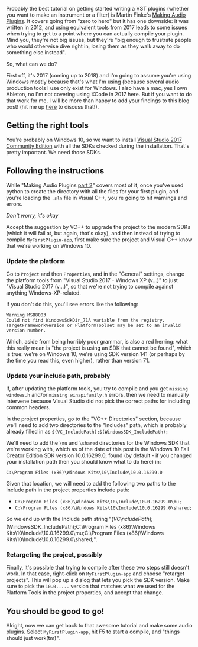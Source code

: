 Probably the best tutorial on getting started writing a VST plugins (whether you want to make an instrument or a filter) is Martin Finke's [Making Audio Plugins](http://www.martin-finke.de/blog/tags/making_audio_plugins.html). It covers going from "zero to hero" but it has one downside: it was written in 2012, and using equivalent tools from 2017 leads to some issues when trying to get to a point where you can actually compile your plugin. Mind you, they're not big issues, but they're "big enough to frustrate people who would otherwise dive right in, losing them as they walk away to do something else instead".

So, what can we do?

First off, it's 2017 (coming up to 2018) and I'm going to assume you're using Windows mostly because that's what I'm using (because several audio production tools I use only exist for Windows. I also have a mac, yes I own Ableton, no I'm not covering using XCode in 2017 here. But if you want to do that work for me, I will be more than happy to add your findings to this blog post! (hit me up [here](https://github.com/pomax/pomax.github.io/issues) to discuss that!).

## Getting the right tools

You're probably on Windows 10, so we want to install [Visual Studio 2017 Community Edition](https://www.visualstudio.com/downloads/) with all the SDKs checked during the installation. That's pretty important. We need those SDKs.

## Following the instructions

While "Making Audio Plugins [part 2](http://www.martin-finke.de/blog/articles/audio-plugins-002-setting-up-wdl-ol/)" covers most of it, once you've used python to create the directory with all the files for your first plugin, and you're loading the `.sln` file in Visual C++, you're going to hit warnings and errors.

_Don't worry, it's okay_

Accept the suggestion by VC++ to upgrade the project to the modern SDKs (which it will fail at, but again, that's okay), and then instead of trying to compile `MyFirstPlugin-app`, first make sure the project and Visual C++ know that we're working on Windows 10.

### Update the platform

Go to `Project` and then `Properties`, and in the "General" settings, change the platform tools from "Visual Studio 2017 - Windows XP (v...)" to just "Visual Studio 2017 (v...)", so that we're not trying to compile against anything Windows-XP-related.

If you don't do this, you'll see errors like the following:

```
Warning	MSB8003
Could not find WindowsSdkDir_71A variable from the registry.
TargetFrameworkVersion or PlatformToolset may be set to an invalid version number.
```

Which, aside from being horribly poor grammar, is also a red herring: what this really mean is "the project is using an SDK that cannot be found", which is true: we're on Windows 10, we're using SDK version 141 (or perhaps by the time you read this, even higher), rather than version 71.

### Update your include path, probably

If, after updating the platform tools, you try to compile and you get `missing windows.h` and/or `missing winapifamily.h` errors, then we need to manually intervene because Visual Studio did not pick the correct paths for including common headers.

In the project properties, go to the "VC++ Directories" section, because we'll need to add two directories to the "Includes" path, which is probably already filled in as `$(VC_IncludePath);$(WindowsSDK_IncludePath);`

We'll need to add the `\mu` and `\shared` directories for the Windows SDK that we're working with, which as of the date of this post is the Windows 10 Fall Creator Edition SDK version 10.0.16299.0, found (by default - if you changed your installation path then you should know what to do here) in:

```
C:\Program Files (x86)\Windows Kits\10\Include\10.0.16299.0
```

Given that location, we will need to add the following two paths to the include path in the project properties include path:

- `C:\Program Files (x86)\Windows Kits\10\Include\10.0.16299.0\mu;`
- `C:\Program Files (x86)\Windows Kits\10\Include\10.0.16299.0\shared;`

So we end up with the Include path string "$(VC_IncludePath);$(WindowsSDK_IncludePath);C:\Program Files (x86)\Windows Kits\10\Include\10.0.16299.0\mu;C:\Program Files (x86)\Windows Kits\10\Include\10.0.16299.0\shared;".

### Retargeting the project, possibly

Finally, it's possible that trying to compile after these two steps still doesn't work. In that case, right-click on `MyFirstPlugin-app` and choose "retarget projects". This will pop up a dialog that lets you pick the SDK version. Make sure to pick the `10.0.....` version that matches what we used for the Platform Tools in the project properties, and accept that change.

## You should be good to go!

Alright, now we can get back to that awesome tutorial and make some audio plugins. Select `MyFirstPlugin-app`, hit F5 to start a compile, and "things should just work(tm)".